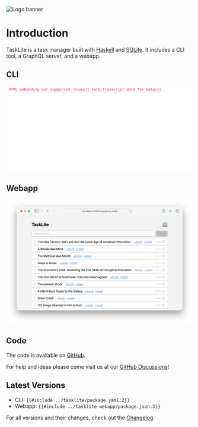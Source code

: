 ![Logo banner](./images/banner@2.png)

# Introduction

TaskLite is a task manager built with [Haskell] and [SQLite].
It includes a CLI tool, a GraphQL server, and a webapp.

[Haskell]: https://haskell.org
[SQLite]: https://sqlite.org


## CLI

<img
  alt="Screenshot of a simple usage scenario"
  src="images/usage.svg"
/>

<!--
```txt
$ tl add Buy milk +groceries
🆕 Added task "Buy milk" with id "01dd62xryn5fnzjgynkcy06spb"

$ tl add Go running
🆕 Added task "Go running" with id "01dd62yjtrtmaph23knff6mbsj"

$ tl
Id  Prio  Opened      Body
pb   2    2019-06-12  Buy milk  +groceries
sj   0    2019-06-12  Go running

$ tl do pb
✅ Finished task "Buy milk" with id "01dd62xryn5fnzjgynkcy06spb"
```
-->


## Webapp

![Screenshot of web app](images/webapp_screenshot.png)


## Code

The code is available on [GitHub].

[GitHub]: https://github.com/ad-si/TaskLite


For help and ideas please come visit us at our [GitHub Discussions]!

[GitHub Discussions]: https://github.com/ad-si/TaskLite/discussions


## Latest Versions

- CLI: `{{#include ../tasklite/package.yaml:2}}`
- Webapp: `{{#include ../tasklite-webapp/package.json:3}}`

For all versions and their changes,
check out the [Changelog](/changelog.html).
